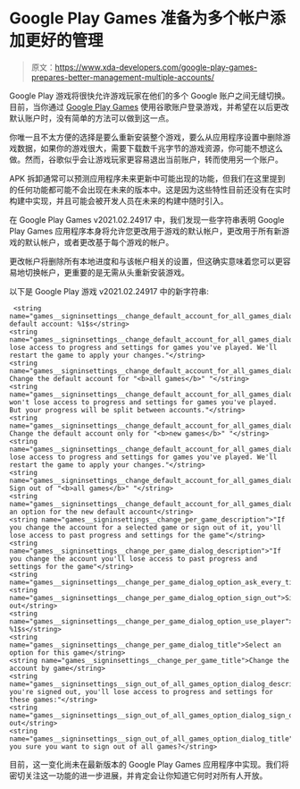 # Google Play Games 准备为多个帐户添加更好的管理

> 原文：<https://www.xda-developers.com/google-play-games-prepares-better-management-multiple-accounts/>

Google Play 游戏将很快允许游戏玩家在他们的多个 Google 账户之间无缝切换。目前，当你通过 [Google Play Games](https://www.xda-developers.com/google-play-games-add-home-screen-folder-games/) 使用谷歌账户登录游戏，并希望在以后更改默认账户时，没有简单的方法可以做到这一点。

你唯一且不太方便的选择是要么重新安装整个游戏，要么从应用程序设置中删除游戏数据，如果你的游戏很大，需要下载数千兆字节的游戏资源，你可能不想这么做。然而，谷歌似乎会让游戏玩家更容易退出当前账户，转而使用另一个账户。

APK 拆卸通常可以预测应用程序未来更新中可能出现的功能，但我们在这里提到的任何功能都可能不会出现在未来的版本中。这是因为这些特性目前还没有在实时构建中实现，并且可能会被开发人员在未来的构建中随时引入。

在 Google Play Games v2021.02.24917 中，我们发现一些字符串表明 Google Play Games 应用程序本身将允许您更改用于游戏的默认帐户，更改用于所有新游戏的默认帐户，或者更改基于每个游戏的帐户。

更改帐户将删除所有本地进度和与该帐户相关的设置，但这确实意味着您可以更容易地切换帐户，更重要的是无需从头重新安装游戏。

以下是 Google Play 游戏 v2021.02.24917 中的新字符串:

```
 <string name="games__signinsettings__change_default_account_for_all_games_dialog_description">Current default account: %1$s</string>
<string name="games__signinsettings__change_default_account_for_all_games_dialog_option_for_all_games_description">"You'll lose access to progress and settings for games you've played. We'll restart the game to apply your changes."</string>
<string name="games__signinsettings__change_default_account_for_all_games_dialog_option_for_all_games_title">" Change the default account for "<b>all games</b>" "</string>
<string name="games__signinsettings__change_default_account_for_all_games_dialog_option_only_for_new_games_description">"You won't lose access to progress and settings for games you've played. But your progress will be split between accounts."</string>
<string name="games__signinsettings__change_default_account_for_all_games_dialog_option_only_for_new_games_title">" Change the default account only for "<b>new games</b>" "</string>
<string name="games__signinsettings__change_default_account_for_all_games_dialog_option_sign_out_of_all_games_description">"You'll lose access to progress and settings for games you've played. We'll restart the game to apply your changes."</string>
<string name="games__signinsettings__change_default_account_for_all_games_dialog_option_sign_out_of_all_games_title">" Sign out of "<b>all games</b>" "</string>
<string name="games__signinsettings__change_default_account_for_all_games_dialog_title">Select an option for the new default account</string>
<string name="games__signinsettings__change_per_game_description">"If you change the account for a selected game or sign out of it, you'll lose access to past progress and settings for the game"</string>
<string name="games__signinsettings__change_per_game_dialog_description">"If you change the account you'll lose access to past progress and settings for the game"</string>
<string name="games__signinsettings__change_per_game_dialog_option_ask_every_time">@string/games__signinsettings__game_state_description_ask_every_time</string>
<string name="games__signinsettings__change_per_game_dialog_option_sign_out">Sign out</string>
<string name="games__signinsettings__change_per_game_dialog_option_use_player">Use %1$s</string>
<string name="games__signinsettings__change_per_game_dialog_title">Select an option for this game</string>
<string name="games__signinsettings__change_per_game_title">Change the account by game</string>
<string name="games__signinsettings__sign_out_of_all_games_option_dialog_description">"While you're signed out, you'll lose access to progress and settings for these games:"</string>
<string name="games__signinsettings__sign_out_of_all_games_option_dialog_sign_out_button">Sign out</string>
<string name="games__signinsettings__sign_out_of_all_games_option_dialog_title">Are you sure you want to sign out of all games?</string> 
```

目前，这一变化尚未在最新版本的 Google Play Games 应用程序中实现。我们将密切关注这一功能的进一步进展，并肯定会让你知道它何时对所有人开放。